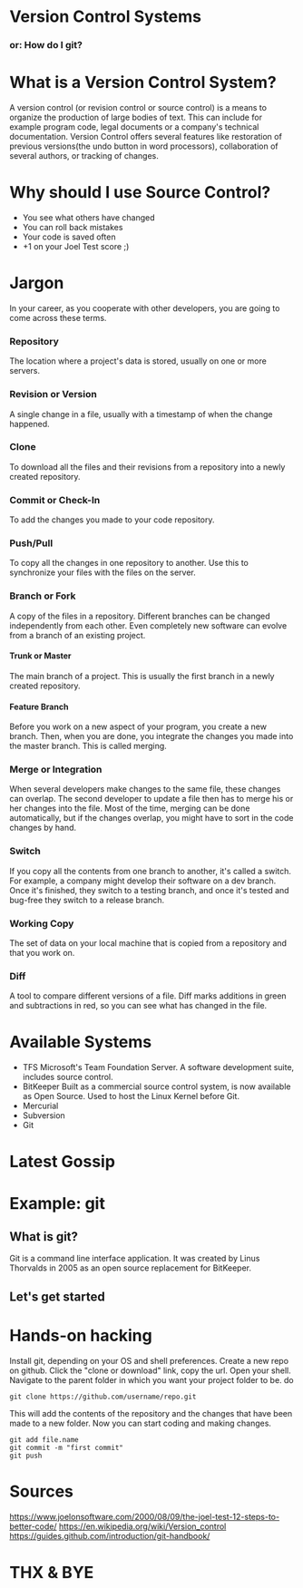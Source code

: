 # Version Control Systems
### or: How do I git?

# What is a Version Control System?
A version control (or revision control or source control) is a means to organize the production of large bodies of text. This can include for example program code, legal documents or a company's technical documentation. Version Control offers several features like restoration of previous versions(the undo button in word processors), collaboration of several authors, or tracking of changes.

# Why should I use Source Control?
- You see what others have changed
- You can roll back mistakes
- Your code is saved often
- \+1 on your Joel Test score ;)

# Jargon
In your career, as you cooperate with other developers, you are going to come across these terms.
### Repository
The location where a project's data is stored, usually on one or more servers.
### Revision or Version
A single change in a file, usually with a timestamp of when the change happened.
### Clone
To download all the files and their revisions from a repository into a newly created repository.
### Commit or Check-In
To add the changes you made to your code repository.
### Push/Pull
To copy all the changes in one repository to another. Use this to synchronize your files with the files on the server.
### Branch or Fork
A copy of the files in a repository. Different branches can be changed independently from each other. Even completely new software can evolve from a branch of an existing project.
#### Trunk or Master
The main branch of a project. This is usually the first branch in a newly created repository.
#### Feature Branch
Before you work on a new aspect of your program, you create a new branch. Then, when you are done, you integrate the changes you made into the master branch. This is called merging.
### Merge or Integration
When several developers make changes to the same file, these changes can overlap. The second developer to update a file then has to merge his or her changes into the file. Most of the time, merging can be done automatically, but if the changes overlap, you might have to sort in the code changes by hand.
### Switch
If you copy all the contents from one branch to another, it's called a switch. For example, a company might develop their software on a dev branch. Once it's finished, they switch to a testing branch, and once it's tested and bug-free they switch to a release branch.
### Working Copy
The set of data on your local machine that is copied from a repository and that you work on.
### Diff
A tool to compare different versions of a file. Diff marks additions in green and subtractions in red, so you can see what has changed in the file.

# Available Systems
- TFS
Microsoft's Team Foundation Server. A software development suite, includes source control.
- BitKeeper
Built as a commercial source control system, is now available as Open Source. Used to host the Linux Kernel before Git.
- Mercurial
- Subversion
- Git


# Latest Gossip
# Example: git
## What is git?
Git is a command line interface application. It was created by Linus Thorvalds in 2005 as an open source replacement for BitKeeper.
## Let's get started
# Hands-on hacking
Install git, depending on your OS and shell preferences.
Create a new repo on github.
Click the "clone or download" link, copy the url.
Open your shell.
Navigate to the parent folder in which you want your project folder to be.
do

    git clone https://github.com/username/repo.git

This will add the contents of the repository and the changes that have been made to a new folder. Now you can start coding and making changes.

    git add file.name
    git commit -m "first commit"
    git push

# Sources
https://www.joelonsoftware.com/2000/08/09/the-joel-test-12-steps-to-better-code/
https://en.wikipedia.org/wiki/Version_control
https://guides.github.com/introduction/git-handbook/



# THX & BYE
